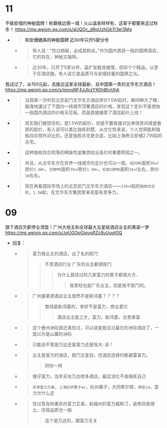 
# 11

不输安缦的神秘国牌！称霸极边第一城！火山温泉样样有，这辈子都要来这过秋冬！ https://mp.weixin.qq.com/s/aUQOc_dRqUzhGb7r3ei3Mg
- > **和安缦媲美的神秘国牌 近30年只开5家分号**
  * > 有人说：“住过柏联，必成其粉丝。”作为国内首屈一指的国牌酒店，它的存在，神秘又独特。
  * > 近30年，只开了5家分号，虽扩张极其缓慢，但却个个精品。以至于在酒店圈，有人说它是品质可与安缦较量的国牌之光。

我试过了，从150元起，去接近这家全球最新、且中国第一贵的文华东方酒店！ https://mp.weixin.qq.com/s/pnnsNF4JJtrzYXGhBIvUhA
- > 当我第一次听到北京前门文华东方酒店房价1.5W起时，瞬间睁大了眼，脑海快速过了下国内一线城市顶奢酒店的价格，发现这个定价不是想抬一抬国内酒店的价格天花板，而是直接捅穿了酒店起价上线！
- > 其实我们被惊住的，是1.5W的起价，但是不要直接对比单体房间或是套房的起价，有人说可以类比独栋别墅。从文化性来说，个人觉得能和独栋四合院作对比的，还是独栋古宅更合适，比如上海养云安缦2.7W起的古宅。
- > 这种独栋四合院落的稀缺性是集团给出高价的重要原因之一。
- > 并且，从文华东方在世界一线城市的定价也可以一窥。`纽约MO`面积`39㎡`房价`1.6W+`，`巴黎MO`面积`39㎡`房价`1.5W+`，`伦敦2家MO`面积`34㎡`左右，房价`1W`左右。
- > 现在再看国际市场上的北京前门文华东方酒店——`110㎡`起的`独栋四合院`，`1.5W`起，在文华东方集团里来说蛮有竞争力。

# 09

旗下酒店欠薪停业清盘！广州大地主和全球最大五星级酒店业主的黄粱一梦 https://mp.weixin.qq.com/s/JqUGOpGiqvpRZc8uUuglGQ
- 回复：
  * > 富力做业主的酒店，出了名的抠门
    >> 不至酒店行业 广东的业主都很抠门
    >>> 为什么我住过的几家富力的栗子都很大方..
    >>>> 我曾经也是广东业主，但是我不抠门的。
  * > 广州康莱德酒店业主居然不是新鸿基？？？？
    >> 商场是新鸿基的，幸好不是富力，商业更烂
    >>> 酒店业主是三方，富力，新鸿基，合景泰富
  * > 这个惠州洲际我还真住过，可以说是我见过最烂的洲际酒店了，一度以为是山寨的洲际
  * > 只能说不管是万达还是富力还是恒大: 该！
  * > 业主是富力的酒店，抠门又差劲，住酒店选择时都避雷富力。
    >> 同你一样
  * > 傻仔富力，当年买咗万达咁多酒店，最后消化不良搞死自己
  * > `天津富力万豪`，`上海虹桥粟子ac`，杭州粟子，大同希尔顿，`西安jw`，富力欠什么还
  * > 住过青岛和重庆的富力艾美，和福州的富力威斯汀，装修风格很土，住宿品质也一般
    >> 这个是万达的，跟富力无关
